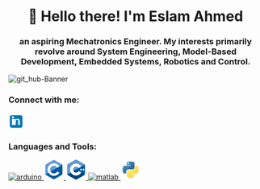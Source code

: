 <h1 align="center">👋 Hello there! I'm Eslam Ahmed</h1>
<h3 align="center">an aspiring Mechatronics Engineer. My interests primarily revolve around System Engineering, Model-Based Development, Embedded Systems, Robotics and Control.</h3>


![git_hub-Banner](https://github.com/EslamAhmed55/EslamAhmed55/assets/95945188/17547962-deaa-4233-95d2-bbe3a5459044)


<h3 align="left">Connect with me:</h3>
<p align="left">
<a href="https://www.linkedin.com/in/eslam-ahmed-a27043207/" target="_blank" rel="noopener noreferrer">
  <svg xmlns="http://www.w3.org/2000/svg" viewBox="0 0 24 24" width="30" height="30">
    <path fill="#0077B5" d="M5.08 3c-1.63 0-2.95 1.32-2.95 2.95v14.1c0 1.63 1.32 2.95 2.95 2.95h14.1c1.63 0 2.95-1.32 2.95-2.95v-14.1c0-1.63-1.32-2.95-2.95-2.95h-14.1zM8.6 18.5h-3.1v-9.6h3.1v9.6zM7.05 7.98c-.9 0-1.63-.73-1.63-1.63 0-.9.73-1.63 1.63-1.63s1.63.73 1.63 1.63c0 .9-.73 1.63-1.63 1.63zM18.5 18.5h-3.1v-5.3c0-1.3-.02-2.98-1.8-2.98-1.8 0-2.08 1.4-2.08 2.85v5.43h-3.1v-9.6h2.95v1.27h.04c.4-.75 1.4-1.54 2.9-1.54 3.1 0 3.68 2.04 3.68 4.7v5.17z"></path>
  </svg>
</a>










<h3 align="left">Languages and Tools:</h3>
<p align="left"> <a href="https://www.arduino.cc/" target="_blank" rel="noreferrer"> <img src="https://cdn.worldvectorlogo.com/logos/arduino-1.svg" alt="arduino" width="40" height="40"/> </a> <a href="https://www.cprogramming.com/" target="_blank" rel="noreferrer"> <img src="https://raw.githubusercontent.com/devicons/devicon/master/icons/c/c-original.svg" alt="c" width="40" height="40"/> </a> <a href="https://www.w3schools.com/cpp/" target="_blank" rel="noreferrer"> <img src="https://raw.githubusercontent.com/devicons/devicon/master/icons/cplusplus/cplusplus-original.svg" alt="cplusplus" width="40" height="40"/> </a> <a href="https://www.mathworks.com/" target="_blank" rel="noreferrer"> <img src="https://upload.wikimedia.org/wikipedia/commons/2/21/Matlab_Logo.png" alt="matlab" width="40" height="40"/> </a> <a href="https://www.python.org" target="_blank" rel="noreferrer"> <img src="https://raw.githubusercontent.com/devicons/devicon/master/icons/python/python-original.svg" alt="python" width="40" height="40"/> </a> </p>


